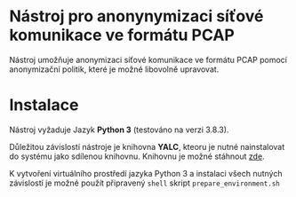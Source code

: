 # Nástroj pro anonynymizaci síťové komunikace ve formátu PCAP
Nástroj umožňuje anonymizaci síťové komunikace ve formátu PCAP pomocí anonymizační politik, 
které je možné libovolně upravovat. 

# Instalace
Nástroj vyžaduje Jazyk **Python 3** (testováno na verzi 3.8.3). 

Důležitou závislostí nástroje je knihovna **YALC**, kteoru je nutné nainstalovat do systému
jako sdílenou knihovnu. Knihovnu je možné stáhnout [zde](https://lloyd.github.io/yajl/).

K vytvoření virtuálního prostředí jazyka Python 3 a instalaci všech nutných závislostí je možné
použít připravený `shell` skript `prepare_environment.sh`